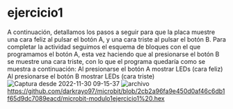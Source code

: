 # ejercicio1
A continuación, detallamos los pasos a seguir para que la placa muestre una cara
feliz al pulsar el botón A, y una cara triste al pulsar el botón B.
Para completar la actividad seguimos el esquema de bloques con el que
programamos el botón A, esta vez haciendo que al presionarse el botón B se
muestre una cara triste, con lo que el programa quedaría como se muestra a
continuación:
Al presionarse el botón A
 mostrar LEDs (cara feliz)
Al presionarse el botón B
 mostrar LEDs (cara triste)![Captura desde 2022-11-30 09-15-37](https://user-images.githubusercontent.com/114906901/204747385-dbdaf4ee-42da-4251-a37c-404541578611.png)
![archivo](microbit/microbit-modulo1ejercicio1.hex)
https://github.com/darkrayo97/microbit/blob/2cb2a96fa9e450d0af46c6db1f65d9dc7089eacd/microbit-modulo1ejercicio1%20.hex
